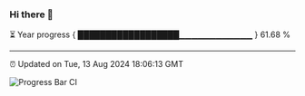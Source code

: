 ### Hi there 👋

⏳ Year progress { ██████████████████▁▁▁▁▁▁▁▁▁▁▁▁ } 61.68 %

---

⏰ Updated on Tue, 13 Aug 2024 18:06:13 GMT

![Progress Bar CI](https://github.com/liununu/liununu/workflows/Progress%20Bar%20CI/badge.svg)
